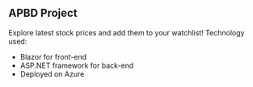 ## APBD Project

Explore latest stock prices and add them to your watchlist!
Technology used:

- Blazor for front-end
- ASP.NET framework for back-end
- Deployed on Azure
